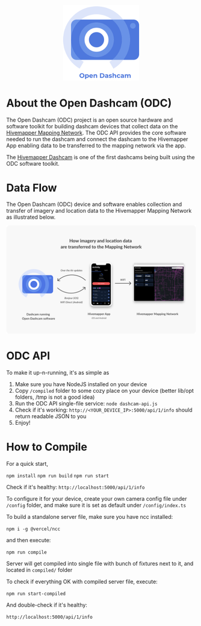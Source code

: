 <p align="center">
  <img src="/Open_Dashcam_logo.png?raw=true" width=40% height=40% />
</p>



# About the Open Dashcam (ODC)

The Open Dashcam (ODC) project is an open source hardware and software toolkit for building dashcam devices that collect data on the [Hivemapper Mapping Network](https://hivemapper.com/mapping-network#introduction).  The ODC API provides the core software needed to run the dashcam and connect the dashcam to the Hivemapper App enabling data to be transferred to the mapping network via the app.

The [Hivemapper Dashcam](https://hivemapper.com/hivemapper-dashcam) is one of the first dashcams being built using the ODC software toolkit.


# Data Flow

The Open Dashcam (ODC) device and software enables collection and transfer of imagery and location data to the Hivemapper Mapping Network as illustrated below.

![End to End Data Flow](/hivemapper_data_transfer_process-3.png?raw=true "Open Dashcam")

# ODC API

To make it up-n-running, it's as simple as

1. Make sure you have NodeJS installed on your device
2. Copy `/compiled` folder to some cozy place on your device (better lib/opt folders, /tmp is not a good idea)
3. Run the ODC API single-file service: `node dashcam-api.js`
4. Check if it's working: `http://<YOUR_DEVICE_IP>:5000/api/1/info` should return readable JSON to you
5. Enjoy!

# How to Compile

For a quick start,

`npm install`
`npm run build`
`npm run start`

Check if it's healthy:
`http://localhost:5000/api/1/info`

To configure it for your device,
create your own camera config file under `/config` folder, and make sure it is set as default under `/config/index.ts`

To build a standalone server file,
make sure you have ncc installed:

`npm i -g @vercel/ncc`

and then execute:

`npm run compile`

Server will get compiled into single file with bunch of fixtures next to it, and located in `compiled/` folder

To check if everything OK with compiled server file, execute:

`npm run start-compiled`

And double-check if it's healthy:

`http://localhost:5000/api/1/info`
